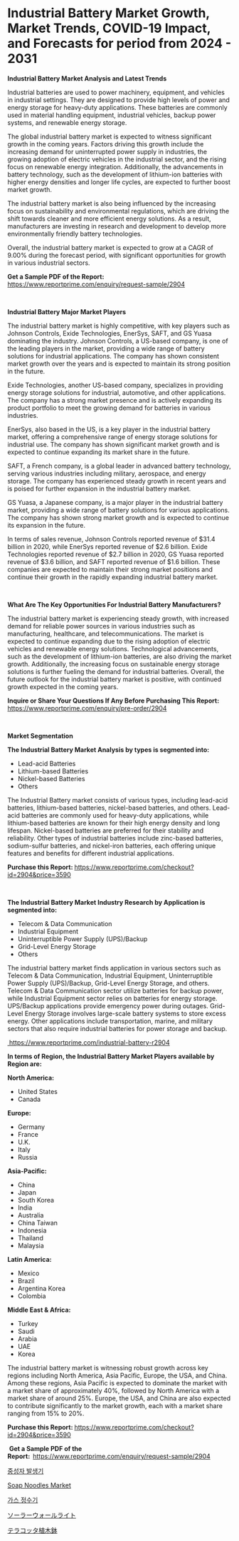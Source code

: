 <p><h1>Industrial Battery Market Growth, Market Trends, COVID-19 Impact, and Forecasts for period from 2024 - 2031</h1></p><p><strong>Industrial Battery Market Analysis and Latest Trends</strong></p>
<p><p>Industrial batteries are used to power machinery, equipment, and vehicles in industrial settings. They are designed to provide high levels of power and energy storage for heavy-duty applications. These batteries are commonly used in material handling equipment, industrial vehicles, backup power systems, and renewable energy storage.</p><p>The global industrial battery market is expected to witness significant growth in the coming years. Factors driving this growth include the increasing demand for uninterrupted power supply in industries, the growing adoption of electric vehicles in the industrial sector, and the rising focus on renewable energy integration. Additionally, the advancements in battery technology, such as the development of lithium-ion batteries with higher energy densities and longer life cycles, are expected to further boost market growth.</p><p>The industrial battery market is also being influenced by the increasing focus on sustainability and environmental regulations, which are driving the shift towards cleaner and more efficient energy solutions. As a result, manufacturers are investing in research and development to develop more environmentally friendly battery technologies.</p><p>Overall, the industrial battery market is expected to grow at a CAGR of 9.00% during the forecast period, with significant opportunities for growth in various industrial sectors.</p></p>
<p><strong>Get a Sample PDF of the Report:&nbsp;</strong> <a href="https://www.reportprime.com/enquiry/request-sample/2904">https://www.reportprime.com/enquiry/request-sample/2904</a></p>
<p>&nbsp;</p>
<p><strong>Industrial Battery Major Market Players</strong></p>
<p><p>The industrial battery market is highly competitive, with key players such as Johnson Controls, Exide Technologies, EnerSys, SAFT, and GS Yuasa dominating the industry. Johnson Controls, a US-based company, is one of the leading players in the market, providing a wide range of battery solutions for industrial applications. The company has shown consistent market growth over the years and is expected to maintain its strong position in the future.</p><p>Exide Technologies, another US-based company, specializes in providing energy storage solutions for industrial, automotive, and other applications. The company has a strong market presence and is actively expanding its product portfolio to meet the growing demand for batteries in various industries.</p><p>EnerSys, also based in the US, is a key player in the industrial battery market, offering a comprehensive range of energy storage solutions for industrial use. The company has shown significant market growth and is expected to continue expanding its market share in the future.</p><p>SAFT, a French company, is a global leader in advanced battery technology, serving various industries including military, aerospace, and energy storage. The company has experienced steady growth in recent years and is poised for further expansion in the industrial battery market.</p><p>GS Yuasa, a Japanese company, is a major player in the industrial battery market, providing a wide range of battery solutions for various applications. The company has shown strong market growth and is expected to continue its expansion in the future.</p><p>In terms of sales revenue, Johnson Controls reported revenue of $31.4 billion in 2020, while EnerSys reported revenue of $2.6 billion. Exide Technologies reported revenue of $2.7 billion in 2020, GS Yuasa reported revenue of $3.6 billion, and SAFT reported revenue of $1.6 billion. These companies are expected to maintain their strong market positions and continue their growth in the rapidly expanding industrial battery market.</p></p>
<p>&nbsp;</p>
<p><strong>What Are The Key Opportunities For Industrial Battery Manufacturers?</strong></p>
<p><p>The industrial battery market is experiencing steady growth, with increased demand for reliable power sources in various industries such as manufacturing, healthcare, and telecommunications. The market is expected to continue expanding due to the rising adoption of electric vehicles and renewable energy solutions. Technological advancements, such as the development of lithium-ion batteries, are also driving the market growth. Additionally, the increasing focus on sustainable energy storage solutions is further fueling the demand for industrial batteries. Overall, the future outlook for the industrial battery market is positive, with continued growth expected in the coming years.</p></p>
<p><strong>Inquire or Share Your Questions If Any Before Purchasing This Report:</strong> <a href="https://www.reportprime.com/enquiry/pre-order/2904">https://www.reportprime.com/enquiry/pre-order/2904</a></p>
<p>&nbsp;</p>
<p><strong>Market Segmentation</strong></p>
<p><strong>The Industrial Battery Market Analysis by types is segmented into:</strong></p>
<p><ul><li>Lead-acid Batteries</li><li>Lithium-based Batteries</li><li>Nickel-based Batteries</li><li>Others</li></ul></p>
<p><p>The Industrial Battery market consists of various types, including lead-acid batteries, lithium-based batteries, nickel-based batteries, and others. Lead-acid batteries are commonly used for heavy-duty applications, while lithium-based batteries are known for their high energy density and long lifespan. Nickel-based batteries are preferred for their stability and reliability. Other types of industrial batteries include zinc-based batteries, sodium-sulfur batteries, and nickel-iron batteries, each offering unique features and benefits for different industrial applications.</p></p>
<p><strong>Purchase this Report:&nbsp;</strong><a href="https://www.reportprime.com/checkout?id=2904&price=3590">https://www.reportprime.com/checkout?id=2904&price=3590</a></p>
<p>&nbsp;</p>
<p><strong>The Industrial Battery Market Industry Research by Application is segmented into:</strong></p>
<p><ul><li>Telecom & Data Communication</li><li>Industrial Equipment</li><li>Uninterruptible Power Supply (UPS)/Backup</li><li>Grid-Level Energy Storage</li><li>Others</li></ul></p>
<p><p>The industrial battery market finds application in various sectors such as Telecom & Data Communication, Industrial Equipment, Uninterruptible Power Supply (UPS)/Backup, Grid-Level Energy Storage, and others. Telecom & Data Communication sector utilize batteries for backup power, while Industrial Equipment sector relies on batteries for energy storage. UPS/Backup applications provide emergency power during outages. Grid-Level Energy Storage involves large-scale battery systems to store excess energy. Other applications include transportation, marine, and military sectors that also require industrial batteries for power storage and backup.</p></p>
<p><a href="https://www.reportprime.com/industrial-battery-r2904">&nbsp;https://www.reportprime.com/industrial-battery-r2904</a></p>
<p><strong>In terms of Region, the Industrial Battery Market Players available by Region are:</strong></p>
<p>
    <p> <strong> North America: </strong>
        <ul>
            <li>United States</li>
            <li>Canada</li>
        </ul>
        </p> 
    <p> <strong> Europe: </strong>
        <ul>
            <li>Germany</li>
            <li>France</li>
            <li>U.K.</li>
            <li>Italy</li>
            <li>Russia</li>
        </ul>
        </p> 
    <p> <strong> Asia-Pacific: </strong>
        <ul>
            <li>China</li>
            <li>Japan</li>
            <li>South Korea</li>
            <li>India</li>
            <li>Australia</li>
            <li>China Taiwan</li>
            <li>Indonesia</li>
            <li>Thailand</li>
            <li>Malaysia</li>
        </ul>
        </p> 
    <p> <strong> Latin America: </strong>
        <ul>
            <li>Mexico</li>
            <li>Brazil</li>
            <li>Argentina Korea</li>
            <li>Colombia</li>
        </ul>
        </p> 
    <p> <strong> Middle East & Africa: </strong>
        <ul>
            <li>Turkey</li>
            <li>Saudi</li>
            <li>Arabia</li>
            <li>UAE</li>
            <li>Korea</li>
        </ul>
    </p>
    </p>
<p><p>The industrial battery market is witnessing robust growth across key regions including North America, Asia Pacific, Europe, the USA, and China. Among these regions, Asia Pacific is expected to dominate the market with a market share of approximately 40%, followed by North America with a market share of around 25%. Europe, the USA, and China are also expected to contribute significantly to the market growth, each with a market share ranging from 15% to 20%.</p></p>
<p><strong>Purchase this Report: </strong><a href="https://www.reportprime.com/checkout?id=2904&price=3590">https://www.reportprime.com/checkout?id=2904&price=3590</a></p>
<p>&nbsp;<strong>Get a Sample PDF of the Report:&nbsp;&nbsp;</strong><a href="https://www.reportprime.com/enquiry/request-sample/2904">https://www.reportprime.com/enquiry/request-sample/2904</a></p>
<p><strong></strong></p>
<p><p><a href="https://github.com/RonSpencer61/Market-Research-Report-List-1/blob/main/467266867443.md">중성자 발생기</a></p><p><a href="https://github.com/kathiaseamanalvaradovlprc2h/Market-Research-Report-List-2/blob/main/soap-noodles-market.md">Soap Noodles Market</a></p><p><a href="https://github.com/valroy852/Market-Research-Report-List-1/blob/main/871023967442.md">가스 정수기</a></p><p><a href="https://medium.com/@kelsitorphy644/%E5%A4%AA%E9%99%BD%E5%85%89%E3%82%A6%E3%82%A9%E3%83%BC%E3%83%AB%E3%83%A9%E3%82%A4%E3%83%88%E5%B8%82%E5%A0%B4%E3%81%AF-%E5%B8%82%E5%A0%B4%E3%82%B7%E3%82%A7%E3%82%A2-%E3%82%B5%E3%82%A4%E3%82%BA-%E3%81%8A%E3%82%88%E3%81%B32031%E5%B9%B4%E3%81%BE%E3%81%A7%E3%81%AE%E4%BA%88%E6%B8%AC%E3%82%92%E4%B8%AD%E5%BF%83%E3%81%AB%E6%B3%A8%E5%8A%9B%E3%81%97%E3%81%A6%E3%81%84%E3%81%BE%E3%81%99-0db55d105789">ソーラーウォールライト</a></p><p><a href="https://medium.com/@kaydenjohns1964/terracotta%E3%81%AE%E8%8A%B1%E7%93%B6%E5%B8%82%E5%A0%B4-%E7%AB%B6%E4%BA%89%E5%88%86%E6%9E%90-%E5%B8%82%E5%A0%B4%E3%83%88%E3%83%AC%E3%83%B3%E3%83%89-2031%E5%B9%B4%E3%81%BE%E3%81%A7%E3%81%AE%E4%BA%88%E6%B8%AC-c4b1c94a379b">テラコッタ植木鉢</a></p></p>